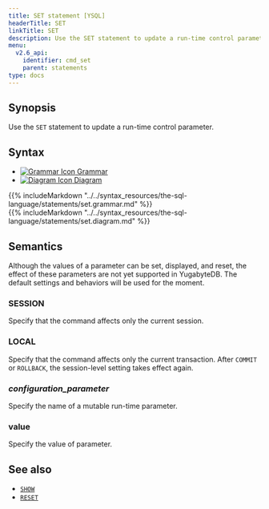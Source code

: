 ```yaml
---
title: SET statement [YSQL]
headerTitle: SET
linkTitle: SET
description: Use the SET statement to update a run-time control parameter.
menu:
  v2.6_api:
    identifier: cmd_set
    parent: statements
type: docs
---
```


## Synopsis

Use the `SET` statement to update a run-time control parameter.

## Syntax

<ul class="nav nav-tabs nav-tabs-yb">
  <li >
    <a href="#grammar" class="nav-link active" id="grammar-tab" data-toggle="tab" role="tab" aria-controls="grammar" aria-selected="true">
      <img src="/icons/file-lines.svg" alt="Grammar Icon">
      Grammar
    </a>
  </li>
  <li>
    <a href="#diagram" class="nav-link" id="diagram-tab" data-toggle="tab" role="tab" aria-controls="diagram" aria-selected="false">
      <img src="/icons/diagram.svg" alt="Diagram Icon">
      Diagram
    </a>
  </li>
</ul>

<div class="tab-content">
  <div id="grammar" class="tab-pane fade show active" role="tabpanel" aria-labelledby="grammar-tab">
  {{% includeMarkdown "../../syntax_resources/the-sql-language/statements/set.grammar.md" %}}
  </div>
  <div id="diagram" class="tab-pane fade" role="tabpanel" aria-labelledby="diagram-tab">
  {{% includeMarkdown "../../syntax_resources/the-sql-language/statements/set.diagram.md" %}}
  </div>
</div>

## Semantics

Although the values of a parameter can be set, displayed, and reset, the effect of these parameters are not yet supported in YugabyteDB. The default settings and behaviors will be used for the moment.

### SESSION

Specify that the command affects only the current session.

### LOCAL

Specify that the command affects only the current transaction. After `COMMIT` or `ROLLBACK`, the session-level setting takes effect again.

### *configuration_parameter*

Specify the name of a mutable run-time parameter.

### value

Specify the value of parameter.

## See also

- [`SHOW`](../cmd_show)
- [`RESET`](../cmd_reset)
